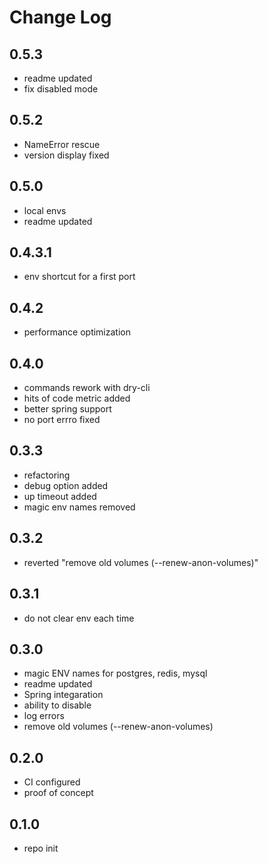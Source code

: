 # Change Log


## 0.5.3

  * readme updated
  * fix disabled mode

## 0.5.2

  * NameError rescue
  * version display fixed

## 0.5.0

  * local envs
  * readme updated

## 0.4.3.1

  * env shortcut for a first port

## 0.4.2

  * performance optimization

## 0.4.0

  * commands rework with dry-cli
  * hits of code metric added
  * better spring support
  * no port errro fixed

## 0.3.3

  * refactoring
  * debug option added
  * up timeout added
  * magic env names removed

## 0.3.2

  * reverted "remove old volumes (--renew-anon-volumes)"

## 0.3.1

  * do not clear env each time

## 0.3.0

  * magic ENV names for postgres, redis, mysql
  * readme updated
  * Spring integaration
  * ability to disable
  * log errors
  * remove old volumes (--renew-anon-volumes)

## 0.2.0

  * CI configured
  * proof of concept

## 0.1.0

  * repo init
